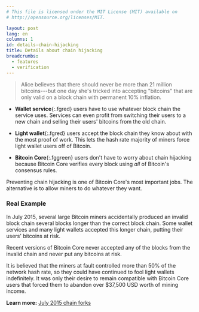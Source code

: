 ```yaml
---
# This file is licensed under the MIT License (MIT) available on
# http://opensource.org/licenses/MIT.

layout: post
lang: en
columns: 1
id: details-chain-hijacking
title: Details about chain hijacking
breadcrumbs:
  - features
  - verification
---
```

> Alice believes that there should never be more than 21 million
> bitcoins---but one day she's tricked into accepting "bitcoins" that
> are only valid on a block chain with permanent 10% inflation.

- **Wallet service**{:.fgred} users have to use whatever block chain the
  service uses.  Services can even profit from switching their users to
  a new chain and selling their users' bitcoins from the old chain.

- **Light wallet**{:.fgred} users accept the block chain they know about
  with the most proof of work. This lets the hash rate majority of
  miners force light wallet users off of Bitcoin.

- **Bitcoin Core**{:.fggreen} users don't have to worry about chain
  hijacking because Bitcoin Core verifies every block using *all* of
  Bitcoin's consensus rules.

<div class="callout" markdown="block">
Preventing chain hijacking is one of Bitcoin Core's most important jobs.
The alternative is to allow miners to do whatever they want.
</div>

### Real Example

In July 2015, several large Bitcoin miners accidentally produced an
invalid block chain several blocks longer than the correct block chain.
Some wallet services and many light wallets accepted this longer chain,
putting their users' bitcoins at risk.

Recent versions of Bitcoin Core never accepted any of the blocks from
the invalid chain and never put any bitcoins at risk.

It is believed that the miners at fault controlled more than 50% of the
network hash rate, so they could have continued to fool light wallets
indefinitely.  It was only their desire to remain compatible with
Bitcoin Core users that forced them to abandon over $37,500 USD worth of
mining income.

**Learn more:** [July 2015 chain forks](https://en.bitcoin.it/wiki/July_2015_chain_forks)
